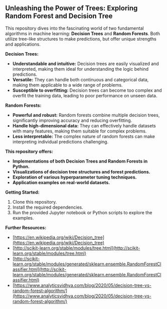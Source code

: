 ## Unleashing the Power of Trees: Exploring Random Forest and Decision Tree

This repository dives into the fascinating world of two fundamental algorithms in machine learning: **Decision Trees** and **Random Forests**. Both utilize tree-like structures to make predictions, but offer unique strengths and applications.

**Decision Trees:**

* **Understandable and intuitive:** Decision trees are easily visualized and interpreted, making them ideal for understanding the logic behind predictions.
* **Versatile:** They can handle both continuous and categorical data, making them applicable to a wide range of problems.
* **Susceptible to overfitting:** Decision trees can become too complex and overfit the training data, leading to poor performance on unseen data.

**Random Forests:**

* **Powerful and robust:** Random forests combine multiple decision trees, significantly improving accuracy and reducing overfitting.
* **Handle high-dimensional data:** They can effectively handle datasets with many features, making them suitable for complex problems.
* **Less interpretable:** The complex nature of random forests can make interpreting individual predictions challenging.

**This repository offers:**

* **Implementations of both Decision Trees and Random Forests in Python.**
* **Visualizations of decision tree structures and forest predictions.**
* **Exploration of various hyperparameter tuning techniques.**
* **Application examples on real-world datasets.**

**Getting Started:**

1. Clone this repository.
2. Install the required dependencies.
3. Run the provided Jupyter notebook or Python scripts to explore the examples.

**Further Resources:**

* [https://en.wikipedia.org/wiki/Decision_tree](https://en.wikipedia.org/wiki/Decision_tree)
* [http://scikit-learn.org/stable/modules/tree.html](http://scikit-learn.org/stable/modules/tree.html)
* [http://scikit-learn.org/stable/modules/generated/sklearn.ensemble.RandomForestClassifier.html](http://scikit-learn.org/stable/modules/generated/sklearn.ensemble.RandomForestClassifier.html)
* [https://www.analyticsvidhya.com/blog/2020/05/decision-tree-vs-random-forest-algorithm/](https://www.analyticsvidhya.com/blog/2020/05/decision-tree-vs-random-forest-algorithm/)

